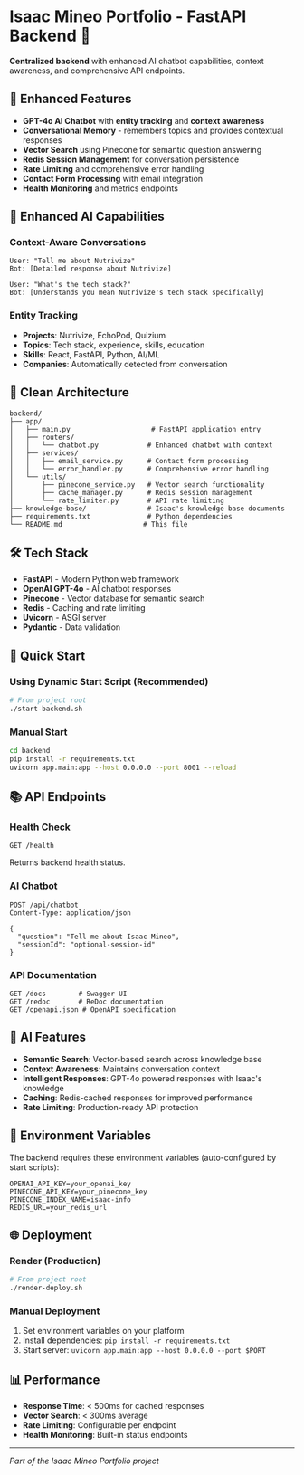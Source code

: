 # Isaac Mineo Portfolio - FastAPI Backend 🐍

**Centralized backend** with enhanced AI chatbot capabilities, context awareness, and comprehensive API endpoints.

## 🚀 Enhanced Features

- **GPT-4o AI Chatbot** with **entity tracking** and **context awareness**
- **Conversational Memory** - remembers topics and provides contextual responses
- **Vector Search** using Pinecone for semantic question answering  
- **Redis Session Management** for conversation persistence
- **Rate Limiting** and comprehensive error handling
- **Contact Form Processing** with email integration
- **Health Monitoring** and metrics endpoints

## 🧠 Enhanced AI Capabilities

### Context-Aware Conversations
```
User: "Tell me about Nutrivize"
Bot: [Detailed response about Nutrivize]

User: "What's the tech stack?"
Bot: [Understands you mean Nutrivize's tech stack specifically]
```

### Entity Tracking
- **Projects**: Nutrivize, EchoPod, Quizium
- **Topics**: Tech stack, experience, skills, education
- **Skills**: React, FastAPI, Python, AI/ML
- **Companies**: Automatically detected from conversation

## 📁 Clean Architecture

```
backend/
├── app/
│   ├── main.py                    # FastAPI application entry
│   ├── routers/
│   │   └── chatbot.py            # Enhanced chatbot with context
│   ├── services/
│   │   ├── email_service.py      # Contact form processing
│   │   └── error_handler.py      # Comprehensive error handling  
│   └── utils/
│       ├── pinecone_service.py   # Vector search functionality
│       ├── cache_manager.py      # Redis session management
│       └── rate_limiter.py       # API rate limiting
├── knowledge-base/               # Isaac's knowledge base documents
├── requirements.txt              # Python dependencies
└── README.md                    # This file
```

## 🛠️ Tech Stack

- **FastAPI** - Modern Python web framework
- **OpenAI GPT-4o** - AI chatbot responses
- **Pinecone** - Vector database for semantic search
- **Redis** - Caching and rate limiting
- **Uvicorn** - ASGI server
- **Pydantic** - Data validation

## 🚀 Quick Start

### Using Dynamic Start Script (Recommended)
```bash
# From project root
./start-backend.sh
```

### Manual Start
```bash
cd backend
pip install -r requirements.txt
uvicorn app.main:app --host 0.0.0.0 --port 8001 --reload
```

## 📚 API Endpoints

### Health Check
```
GET /health
```
Returns backend health status.

### AI Chatbot
```
POST /api/chatbot
Content-Type: application/json

{
  "question": "Tell me about Isaac Mineo",
  "sessionId": "optional-session-id"
}
```

### API Documentation
```
GET /docs        # Swagger UI
GET /redoc       # ReDoc documentation
GET /openapi.json # OpenAPI specification
```

## 🧠 AI Features

- **Semantic Search**: Vector-based search across knowledge base
- **Context Awareness**: Maintains conversation context
- **Intelligent Responses**: GPT-4o powered responses with Isaac's knowledge
- **Caching**: Redis-cached responses for improved performance
- **Rate Limiting**: Production-ready API protection

## 🔧 Environment Variables

The backend requires these environment variables (auto-configured by start scripts):

```env
OPENAI_API_KEY=your_openai_key
PINECONE_API_KEY=your_pinecone_key
PINECONE_INDEX_NAME=isaac-info
REDIS_URL=your_redis_url
```

## 🌐 Deployment

### Render (Production)
```bash
# From project root
./render-deploy.sh
```

### Manual Deployment
1. Set environment variables on your platform
2. Install dependencies: `pip install -r requirements.txt`
3. Start server: `uvicorn app.main:app --host 0.0.0.0 --port $PORT`

## 📊 Performance

- **Response Time**: < 500ms for cached responses
- **Vector Search**: < 300ms average
- **Rate Limiting**: Configurable per endpoint
- **Health Monitoring**: Built-in status endpoints

---
*Part of the Isaac Mineo Portfolio project*
